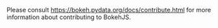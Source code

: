 Please consult https://bokeh.pydata.org/docs/contribute.html for more
information about contributing to BokehJS.
